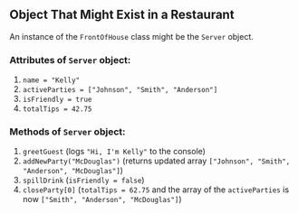 ## Object That Might Exist in a Restaurant

An instance of the `FrontOfHouse` class might be the `Server` object.

### Attributes of `Server` object:

1. `name = "Kelly"`
1. `activeParties = ["Johnson", "Smith", "Anderson"]`
1. `isFriendly = true`
1. `totalTips = 42.75`

### Methods of `Server` object:

1. `greetGuest` (logs `"Hi, I'm Kelly"` to the console)
1. `addNewParty("McDouglas")` (returns updated array `["Johnson", "Smith", "Anderson", "McDouglas"]`)
1. `spillDrink` (`isFriendly = false`)
1. `closeParty[0]` (`totalTips = 62.75` and the array of the `activeParties` is now `["Smith", "Anderson", "McDouglas"]`)
